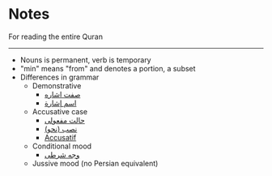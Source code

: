 # Notes
For reading the entire Quran

---

- Nouns is permanent, verb is temporary
- "min" means "from" and denotes a portion, a subset
- Differences in grammar
    - Demonstrative
        - [صفت اشاره](https://fa.wikipedia.org/wiki/صفت_اشاره)
        - [اسم إشارة](https://ar.wikipedia.org/wiki/اسم_إشارة)
    - Accusative case
        - [حالت مفعولی](https://fa.wikipedia.org/wiki/حالت_مفعولی)
        - [نصب (نحو)](https://ar.wikipedia.org/wiki/نصب_(نحو))
        - [Accusatif](https://fr.wikipedia.org/wiki/Accusatif)
    - Conditional mood
        - [وجه شرطی](https://fa.wikipedia.org/wiki/وجه_شرطی)
    - Jussive mood (no Persian equivalent)